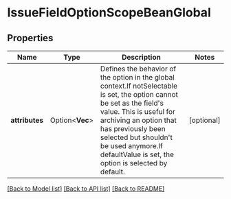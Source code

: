 # IssueFieldOptionScopeBeanGlobal

## Properties

Name | Type | Description | Notes
------------ | ------------- | ------------- | -------------
**attributes** | Option<**Vec<String>**> | Defines the behavior of the option in the global context.If notSelectable is set, the option cannot be set as the field's value. This is useful for archiving an option that has previously been selected but shouldn't be used anymore.If defaultValue is set, the option is selected by default. | [optional]

[[Back to Model list]](../README.md#documentation-for-models) [[Back to API list]](../README.md#documentation-for-api-endpoints) [[Back to README]](../README.md)


